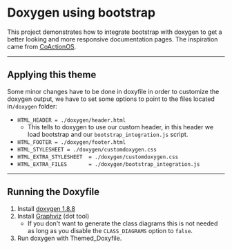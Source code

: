 Doxygen using bootstrap
=======================

This project demonstrates how to integrate bootstrap with doxygen to get a better looking and more responsive documentation pages.
The inspiration came from [CoActionOS](http://coactionos.com/embedded%20design%20tips/2014/01/07/Tips-Integrating-Doxygen-and-Bootstrap/).

---
## Applying this theme

Some minor changes have to be done in doxyfile in order to customize the doxygen output, we have to set some options to point to the files located in`/doxygen` folder: 

* `HTML_HEADER = ./doxygen/header.html`
  * This tells to doxygen to use our custom header, in this header we load bootstrap and our `bootstrap_integration.js` script.
* `HTML_FOOTER = ./doxygen/footer.html`   
* `HTML_STYLESHEET = ./doxygen/customdoxygen.css`
* `HTML_EXTRA_STYLESHEET  = ./doxygen/customdoxygen.css`
* `HTML_EXTRA_FILES       = ./doxygen/bootstrap_integration.js`


---
## Running the Doxyfile

1. Install [doxygen 1.8.8](http://www.stack.nl/~dimitri/doxygen/download.html)
2. Install [Graphviz](http://www.graphviz.org/Download.php) (dot tool)
    * If you don't want to generate the class diagrams this is not needed as long as you disable the `CLASS_DIAGRAMS` option to `false`. 
3. Run doxygen with Themed_Doxyfile. 
